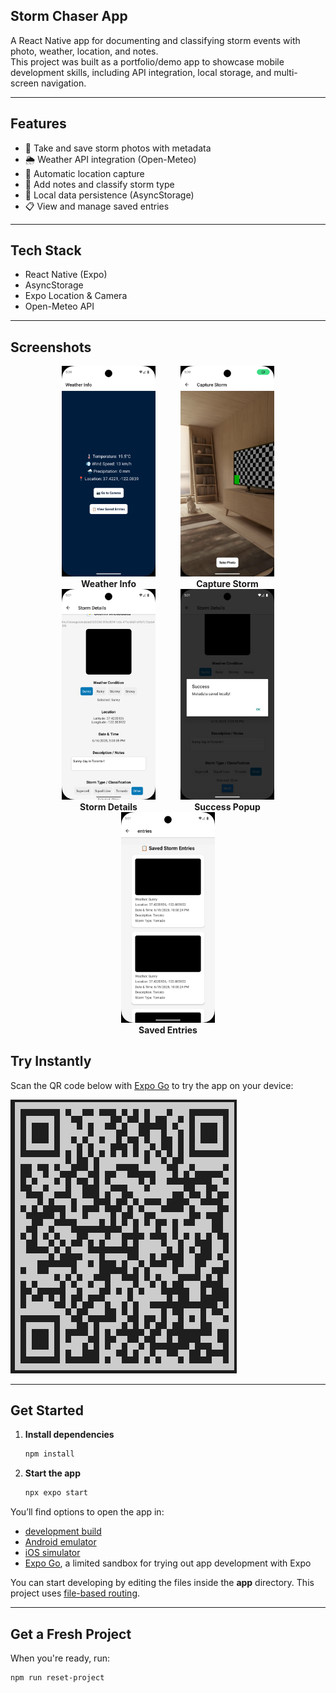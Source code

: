 ## Storm Chaser App

A React Native app for documenting and classifying storm events with photo, weather, location, and notes.  
This project was built as a portfolio/demo app to showcase mobile development skills, including API integration, local storage, and multi-screen navigation.

---

## Features

- 📸 Take and save storm photos with metadata
- 🌦️ Weather API integration (Open-Meteo)
- 📍 Automatic location capture
- 📝 Add notes and classify storm type
- 💾 Local data persistence (AsyncStorage)
- 📋 View and manage saved entries

---

## Tech Stack

- React Native (Expo)
- AsyncStorage
- Expo Location & Camera
- Open-Meteo API

---

## Screenshots

<div align="center">

  <div style="display: inline-block; margin: 0 18px;">
    <img src="screenshots/weather-info.png" alt="Weather Info" width="150"/><br/>
    <b>Weather Info</b>
  </div>

  <div style="display: inline-block; margin: 0 18px;">
    <img src="screenshots/capture-storm.png" alt="Capture Storm" width="150"/><br/>
    <b>Capture Storm</b>
  </div>

  <div style="display: inline-block; margin: 0 18px;">
    <img src="screenshots/storm-details.png" alt="Storm Details" width="150"/><br/>
    <b>Storm Details</b>
  </div>

  <div style="display: inline-block; margin: 0 18px;">
    <img src="screenshots/success-popup.png" alt="Success Popup" width="150"/><br/>
    <b>Success Popup</b>
  </div>

  <div style="display: inline-block; margin: 0 18px;">
    <img src="screenshots/saved-entries.png" alt="Saved Entries" width="150"/><br/>
    <b>Saved Entries</b>
  </div>

</div>

## Try Instantly

Scan the QR code below with [Expo Go](https://expo.dev/client) to try the app on your device:

![QR Code](screenshots/qr.png)

---

## Get Started

1. **Install dependencies**
    ```bash
    npm install
    ```
2. **Start the app**
    ```bash
    npx expo start
    ```

You’ll find options to open the app in:
- [development build](https://docs.expo.dev/develop/development-builds/introduction/)
- [Android emulator](https://docs.expo.dev/workflow/android-studio-emulator/)
- [iOS simulator](https://docs.expo.dev/workflow/ios-simulator/)
- [Expo Go](https://expo.dev/go), a limited sandbox for trying out app development with Expo

You can start developing by editing the files inside the **app** directory. This project uses [file-based routing](https://docs.expo.dev/router/introduction/).

---

## Get a Fresh Project

When you're ready, run:

```bash
npm run reset-project
